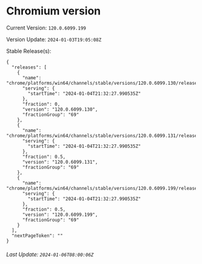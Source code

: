 # Chromium version

Current Version: `120.0.6099.199`

Version Update: `2024-01-03T19:05:08Z`

Stable Release(s):
```
{
  "releases": [
    {
      "name": "chrome/platforms/win64/channels/stable/versions/120.0.6099.130/releases/1704403947",
      "serving": {
        "startTime": "2024-01-04T21:32:27.990535Z"
      },
      "fraction": 0,
      "version": "120.0.6099.130",
      "fractionGroup": "69"
    },
    {
      "name": "chrome/platforms/win64/channels/stable/versions/120.0.6099.131/releases/1704403947",
      "serving": {
        "startTime": "2024-01-04T21:32:27.990535Z"
      },
      "fraction": 0.5,
      "version": "120.0.6099.131",
      "fractionGroup": "69"
    },
    {
      "name": "chrome/platforms/win64/channels/stable/versions/120.0.6099.199/releases/1704403947",
      "serving": {
        "startTime": "2024-01-04T21:32:27.990535Z"
      },
      "fraction": 0.5,
      "version": "120.0.6099.199",
      "fractionGroup": "69"
    }
  ],
  "nextPageToken": ""
}
```

###### Last Update: `2024-01-06T08:00:06Z`
        